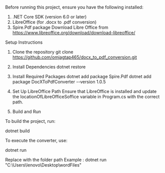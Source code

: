 Before running this project, ensure you have the following installed:

1. .NET Core SDK (version 6.0 or later)
2. LibreOffice (for .docx to .pdf conversion)
3. Spire.Pdf package
Download Libre Office from https://www.libreoffice.org/download/download-libreoffice/

Setup Instructions
1. Clone the repository
   git clone https://github.com/omjagtap465/docx_to_pdf_conversion.git

2. Install Dependencies
   dotnet restore
3. Install Required Packages
   dotnet add package Spire.Pdf
   dotnet add package DocXToPdfConverter --version 1.0.5

4. Set Up LibreOffice Path
   Ensure that LibreOffice is installed and update the locationOfLibreOfficeSoffice variable in Program.cs with the correct path.

5. Build and Run

  To build the project, run:

  dotnet build

  To execute the converter, use:

  dotnet run <directory-path>

  Replace <directory-path> with the folder path 
  Example :
  dotnet run "C:\Users\lenovo\Desktop\wordFiles\"

   
